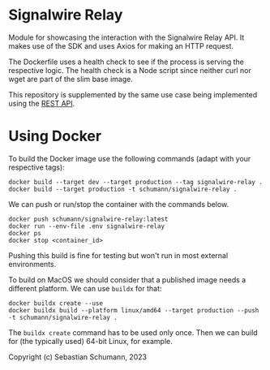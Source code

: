 Signalwire Relay
================

Module for showcasing the interaction with the Signalwire Relay API. It makes use of the SDK and uses Axios for making an HTTP request.

The Dockerfile uses a health check to see if the process is serving the respective logic. The health check is a Node script since neither curl nor wget are part of the slim base image.

This repository is supplemented by the same use case being implemented using the [REST API](https://github.com/s-schumann/signalwire-rest).

# Using Docker 

To build the Docker image use the following commands (adapt with your respective tags):

```shell
docker build --target dev --target production --tag signalwire-relay .
docker build --target production -t schumann/signalwire-relay .
```

We can push or run/stop the container with the commands below.

```shell
docker push schumann/signalwire-relay:latest
docker run --env-file .env signalwire-relay
docker ps
docker stop <container_id>
```

Pushing this build is fine for testing but won't run in most external environments.

To build on MacOS we should consider that a published image needs a different platform. We can use `buildx` for that:

```shell
docker buildx create --use
docker buildx build --platform linux/amd64 --target production --push -t schumann/signalwire-relay .
```

The `buildx create` command has to be used only once. Then we can build for (the typically used) 64-bit Linux, for example.

Copyright (c) Sebastian Schumann, 2023
